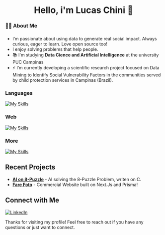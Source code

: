 <h1 align="center">Hello, i'm Lucas Chini 👋</h1>

###

<h3 align="left">👩‍💻  About Me</h3>

###

- I’m passionate about using data to generate real social impact. Always curious, eager to learn. Love open source too!
- I enjoy solving problems that help people.
- 📚 I'm studying **Data Cience and Artificial Intelligence** at the university PUC Campinas <br>
- ⚡ I’m currently developing a scientific research project focused on Data Mining to Identify Social Vulnerability Factors in the communities served by child protection services in Campinas (Brazil).

###

<h3 align="left">Languages</h3>

[![My Skills](https://skillicons.dev/icons?i=js,ts,python,php,c)](https://skillicons.dev)

<h3 align="left">Web</h3>

[![My Skills](https://skillicons.dev/icons?i=html,css,react,next,express,nodejs,tailwind,postman,postgres,mongo)](https://skillicons.dev)

<h3 align="left">More</h3>

[![My Skills](https://skillicons.dev/icons?i=git,bash,docker,figma)](https://skillicons.dev)

## Recent Projects

- [**AI on 8-Puzzle**](https://github.com/lucaschini/project1](https://github.com/ViniciusPinheiroLivinalli/Busca-8-Puzzle)) - AI solving the 8-Puzzle Problem, writen on C.
- [**Fare Foto**](https://github.com/lucaschini/farefoto) - Commercial Website built on Next.Js and Prisma!

## Connect with Me

[![LinkedIn](https://img.shields.io/badge/LinkedIn-0A66C2?style=flat&logo=linkedin&logoColor=white)](https://www.linkedin.com/in/lucaschini)

Thanks for visiting my profile! Feel free to reach out if you have any questions or just want to connect.
